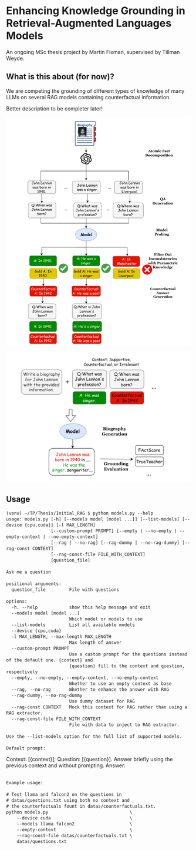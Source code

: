 # Enhancing Knowledge Grounding in Retrieval-Augmented Languages Models
An ongoing MSc thesis project by Martin Fixman, supervised by Tillman Weyde.

## What is this about (for now)?
We are competing the grounding of different types of knowledge of many LLMs on several RAG models containing counterfactual information.

Better description to be completer later!

![Data preparation pipeline](figures/Figure_1.png)

![Model evaluation](figures/Figure_2.png)

## Usage
```
(venv) ~/TP/Thesis/Initial_RAG $ python models.py --help
usage: models.py [-h] [--models model [model ...]] [--list-models] [--device {cpu,cuda}] [-l MAX_LENGTH]
                 [--custom-prompt PROMPT] [--empty | --no-empty | --empty-context | --no-empty-context]
                 [--rag | --no-rag] [--rag-dummy | --no-rag-dummy] [--rag-const CONTEXT]
                 [--rag-const-file FILE_WITH_CONTEXT]
                 [question_file]

Ask me a question

positional arguments:
  question_file         File with questions

options:
  -h, --help            show this help message and exit
  --models model [model ...]
                        Which model or models to use
  --list-models         List all available models
  --device {cpu,cuda}
  -l MAX_LENGTH, --max-length MAX_LENGTH
                        Max length of answer
  --custom-prompt PROMPT
                        Use a custom prompt for the questions instead of the default one. {context} and
                        {question} fill to the context and question, respectively
  --empty, --no-empty, --empty-context, --no-empty-context
                        Whether to use an empty context as base
  --rag, --no-rag       Whether to enhance the answer with RAG
  --rag-dummy, --no-rag-dummy
                        Use dummy dataset for RAG
  --rag-const CONTEXT   Mock this context for RAG rather than using a RAG extractor.
  --rag-const-file FILE_WITH_CONTEXT
                        File with data to inject to RAG extractor.

Use the --list-models option for the full list of supported models.

Default prompt:
```
Context: [{context}]; Question: [{question}]. Answer briefly using the previous context and without prompting. Answer:
```

Example usage: 

# Test llama and falcon2 on the questions in
# datas/questions.txt using both no context and
# the counterfactuals fount in datas/counterfactuals.txt.
python models.py                               \
    --device cuda                              \
    --models llama falcon2                     \
    --empty-context                            \
    --rag-const-file datas/counterfactuals.txt \
    datas/questions.txt
```
